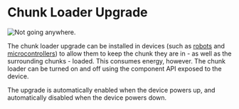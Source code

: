# Chunk Loader Upgrade

![Not going anywhere.](oredict:oc:chunkloaderUpgrade)

The chunk loader upgrade can be installed in devices (such as [robots](../block/robot.md) and [microcontrollers](../block/microcontroller.md)) to allow them to keep the chunk they are in - as well as the surrounding chunks - loaded. This consumes energy, however. The chunk loader can be turned on and off using the component API exposed to the device.

The upgrade is automatically enabled when the device powers up, and automatically disabled when the device powers down.
